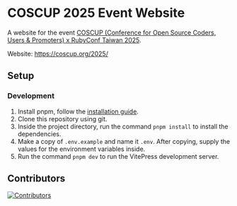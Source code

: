 # COSCUP 2025 Event Website

A website for the event [COSCUP (Conference for Open Source Coders, Users & Promoters) x RubyConf Taiwan 2025](https://coscup.org/2025/).

Website: https://coscup.org/2025/

## Setup

### Development

1. Install pnpm, follow the [installation guide](https://pnpm.io/installation).
2. Clone this repository using git.
3. Inside the project directory, run the command `pnpm install` to install the dependencies.
4. Make a copy of `.env.example` and name it `.env`. After copying, supply the values for the environment variables inside.
5. Run the command `pnpm dev` to run the VitePress development server.

## Contributors

[![Contributors](https://contrib.rocks/image?repo=COSCUP/2025&columns=8)](https://github.com/COSCUP/2025/graphs/contributors)
